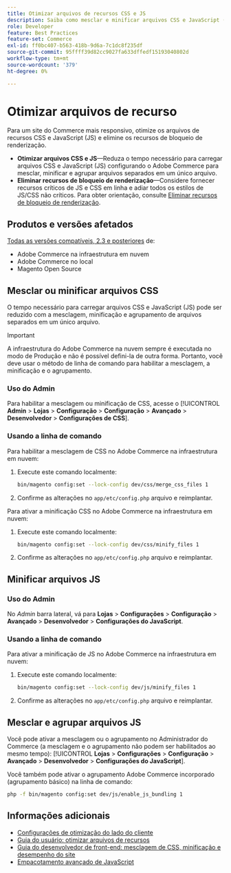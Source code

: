 ```yaml
---
title: Otimizar arquivos de recursos CSS e JS
description: Saiba como mesclar e minificar arquivos CSS e JavaScript (JS) para projetos Adobe Commerce do Administrador ou da linha de comando.
role: Developer
feature: Best Practices
feature-set: Commerce
exl-id: ff0bc407-b563-418b-9d6a-7c1dc8f235df
source-git-commit: 95ffff39d82cc9027fa633dffedf15193040802d
workflow-type: tm+mt
source-wordcount: '379'
ht-degree: 0%

---
```


# Otimizar arquivos de recurso

Para um site do Commerce mais responsivo, otimize os arquivos de recursos CSS e JavaScript (JS) e elimine os recursos de bloqueio de renderização.

- **Otimizar arquivos CSS e JS**—Reduza o tempo necessário para carregar arquivos CSS e JavaScript (JS) configurando o Adobe Commerce para mesclar, minificar e agrupar arquivos separados em um único arquivo.
- **Eliminar recursos de bloqueio de renderização**—Considere fornecer recursos críticos de JS e CSS em linha e adiar todos os estilos de JS/CSS não críticos. Para obter orientação, consulte [Eliminar recursos de bloqueio de renderização](https://web.dev/render-blocking-resources/).

## Produtos e versões afetados

[Todas as versões compatíveis, 2.3 e posteriores](../../../release/versions.md) de:

- Adobe Commerce na infraestrutura em nuvem
- Adobe Commerce no local
- Magento Open Source

## Mesclar ou minificar arquivos CSS

O tempo necessário para carregar arquivos CSS e JavaScript (JS) pode ser reduzido com a mesclagem, minificação e agrupamento de arquivos separados em um único arquivo.

>[!IMPORTANT]
>
>A infraestrutura do Adobe Commerce na nuvem sempre é executada no modo de Produção e não é possível defini-la de outra forma. Portanto, você deve usar o método de linha de comando para habilitar a mesclagem, a minificação e o agrupamento.

### Uso do Admin

Para habilitar a mesclagem ou minificação de CSS, acesse o [!UICONTROL **Admin** > **Lojas** > **Configuração** > **Configuração** > **Avançado** > **Desenvolvedor** > **Configurações de CSS**].

### Usando a linha de comando

Para habilitar a mesclagem de CSS no Adobe Commerce na infraestrutura em nuvem:

1. Execute este comando localmente:

   ```bash
   bin/magento config:set --lock-config dev/css/merge_css_files 1
   ```

1. Confirme as alterações no `app/etc/config.php` arquivo e reimplantar.

Para ativar a minificação CSS no Adobe Commerce na infraestrutura em nuvem:

1. Execute este comando localmente:

   ```bash
   bin/magento config:set --lock-config dev/css/minify_files 1
   ```

1. Confirme as alterações no `app/etc/config.php` arquivo e reimplantar.

## Minificar arquivos JS

### Uso do Admin

No *Admin* barra lateral, vá para **Lojas** > **Configurações** > **Configuração** > **Avançado** > **Desenvolvedor** > **Configurações do JavaScript**.

### Usando a linha de comando

Para ativar a minificação de JS no Adobe Commerce na infraestrutura em nuvem:

1. Execute este comando localmente:

   ```bash
   bin/magento config:set --lock-config dev/js/minify_files 1
   ```

1. Confirme as alterações no `app/etc/config.php` arquivo e reimplantar.

## Mesclar e agrupar arquivos JS

Você pode ativar a mesclagem ou o agrupamento no Administrador do Commerce (a mesclagem e o agrupamento não podem ser habilitados ao mesmo tempo): [!UICONTROL **Lojas** > **Configurações** > **Configuração** > **Avançado** > **Desenvolvedor** > **Configurações do JavaScript**].

Você também pode ativar o agrupamento Adobe Commerce incorporado (agrupamento básico) na linha de comando:

```bash
php -f bin/magento config:set dev/js/enable_js_bundling 1
```

## Informações adicionais

- [Configurações de otimização do lado do cliente](../../../performance/configuration.md#client-side-optimization-settings)
- [Guia do usuário: otimizar arquivos de recursos](https://docs.magento.com/user-guide/system/file-optimization.html)
- [Guia do desenvolvedor de front-end: mesclagem de CSS, minificação e desempenho do site](https://developer.adobe.com/commerce/frontend-core/guide/css/#css-merging-minification-and-performance)
- [Empacotamento avançado de JavaScript](../../../performance/advanced-js-bundling.md)

